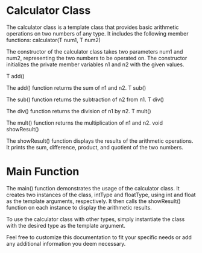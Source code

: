 # Calculator Class

The calculator class is a template class that provides basic arithmetic operations on two numbers of any type. It includes the following member functions:
calculator(T num1, T num2)

  The constructor of the calculator class takes two parameters num1 and num2, representing the two numbers to be operated on. The constructor initializes the private member variables n1 and n2 with the given values.
  
T add()

The add() function returns the sum of n1 and n2.
T sub()

The sub() function returns the subtraction of n2 from n1.
T div()

The div() function returns the division of n1 by n2.
T mult()

The mult() function returns the multiplication of n1 and n2.
void showResult()

The showResult() function displays the results of the arithmetic operations. It prints the sum, difference, product, and quotient of the two numbers.

# Main Function

The main() function demonstrates the usage of the calculator class. It creates two instances of the class, intType and floatType, using int and float as the template arguments, respectively. It then calls the showResult() function on each instance to display the arithmetic results.

To use the calculator class with other types, simply instantiate the class with the desired type as the template argument.

Feel free to customize this documentation to fit your specific needs or add any additional information you deem necessary.
